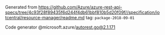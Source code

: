 Generated from https://github.com/Azure/azure-rest-api-specs/tree/4c93f28f89435f6d244f4db61bbf810b5d20f09f//specification/iotcentral/resource-manager/readme.md tag: `package-2018-09-01`

Code generator @microsoft.azure/autorest.go@2.1.171


